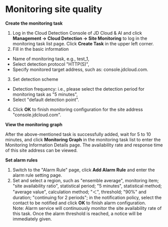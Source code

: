 # Monitoring site quality
**Create the monitoring task**  

1. Log in the Cloud Detection Console of JD Cloud & AI and click **Management -> Cloud Detection -> Site Monitoring** to log in the monitoring task list page. Click **Create Task** in the upper left corner.  
2. Fill in the basic information
- Name of monitoring task, e.g., test_1,
- Select detection protocol "HTTP(S)",
- Specify monitored target address, such as: console.jdcloud.com.  

3. Set detection scheme  
- Detection frequency: i.e., please select the detection period for monitoring task as "5 minutes",
- Select "default detection point".  

4. Click **OK** to finish monitoring configuration for the site address "console.jdcloud.com".

**View the monitoring graph**  

After the above-mentioned task is successfully added, wait for 5 to 10 minutes, and click **Monitoring Graph** in the monitoring task list to enter the Monitoring Information Details page. The availability rate and response time of this site address can be viewed.

**Set alarm rules**  

1. Switch to the "Alarm Rule" page, click **Add Alarm Rule** and enter the alarm rule setting page.  
2. Set and select a region, such as "ensemble average", monitoring item; "site availability ratio", statistical period; "5 minutes", statistical method; "average value", calculation method; "＜", threshold; "90%" and duration; "continuing for 2 periods"; in the notification policy, select the contact to be notified and click **OK** to finish alarm configuration.  
Note: Alarm service will continuously monitor the site availability rate of this task. Once the alarm threshold is reached, a notice will be immediately given.

